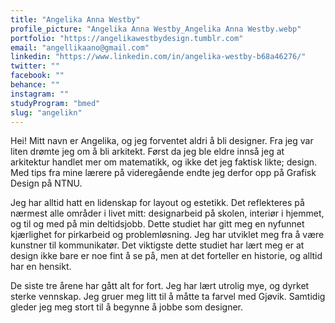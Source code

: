 ```yaml
---
title: "Angelika Anna Westby"
profile_picture: "Angelika Anna Westby_Angelika Anna Westby.webp"
portfolio: "https://angelikawestbydesign.tumblr.com"
email: "angellikaano@gmail.com"
linkedin: "https://www.linkedin.com/in/angelika-westby-b68a46276/"
twitter: ""
facebook: ""
behance: ""
instagram: ""
studyProgram: "bmed"
slug: "angelikn"
---
```


Hei! Mitt navn er Angelika, og jeg forventet aldri å bli designer. Fra jeg var liten drømte jeg om å bli arkitekt. Først da jeg ble eldre innså jeg at arkitektur handlet mer om matematikk, og ikke det jeg faktisk likte; design. Med tips fra mine lærere på videregående endte jeg derfor opp på Grafisk Design på NTNU.

Jeg har alltid hatt en lidenskap for layout og estetikk. Det reflekteres på nærmest alle områder i livet mitt: designarbeid på skolen, interiør i hjemmet, og til og med på min deltidsjobb. Dette studiet har gitt meg en nyfunnet kjærlighet for pirkarbeid og problemløsning. Jeg har utviklet meg fra å være kunstner til kommunikatør. Det viktigste dette studiet har lært meg er at design ikke bare er noe fint å se på, men at det forteller en historie, og alltid har en hensikt.

De siste tre årene har gått alt for fort. Jeg har lært utrolig mye, og dyrket sterke vennskap. Jeg gruer meg litt til å måtte ta farvel med Gjøvik. Samtidig gleder jeg meg stort til å begynne å jobbe som designer.
